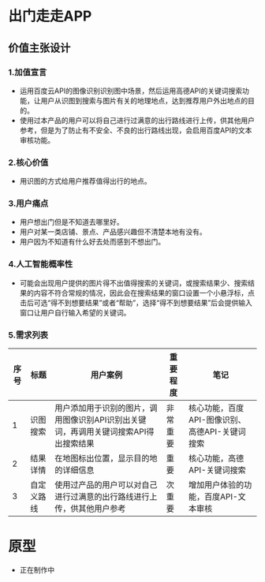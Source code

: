 # 出门走走APP
## 价值主张设计
### 1.加值宣言
- 运用百度云API的图像识别识别图中场景，然后运用高德API的关键词搜索功能，让用户从识图到搜索与图片有关的地理地点，达到推荐用户外出地点的目的。
- 使用过本产品的用户可以将自己进行过满意的出行路线进行上传，供其他用户参考，但是为了防止有不安全、不良的出行路线出现，会启用百度API的文本审核功能。
### 2.核心价值
- 用识图的方式给用户推荐值得出行的地点。
### 3.用户痛点
- 用户想出门但是不知道去哪里好。
- 用户对某一类店铺、景点、产品感兴趣但不清楚本地有没有。
- 用户因为不知道有什么好去处而感到不想出门。
### 4.人工智能概率性
- 可能会出现用户提供的图片得不出值得搜索的关键词，或搜索结果少、搜索结果的内容不符合常规的情况，因此会在搜索结果的窗口设置一个小悬浮标，点击后可选“得不到想要结果”或者“帮助”，选择“得不到想要结果”后会提供输入窗口让用户自行输入希望的关键词。
### 5.需求列表
序号|标题|用户案例|重要程度|笔记
---|---|---|---|---
1|识图搜索|用户添加用于识别的图片，调用图像识别API识别出关键词，再调用关键词搜索API得出搜索结果|非常重要|核心功能，百度API-图像识别、高德API-关键词搜索
2|结果详情|在地图标出位置，显示目的地的详细信息|重要|核心功能，高德API-关键词搜索
3|自定义路线|使用过产品的用户可以对自己进行过满意的出行路线进行上传，供其他用户参考|次重要|增加用户体验的功能，百度API-文本审核

# 原型
- 正在制作中
